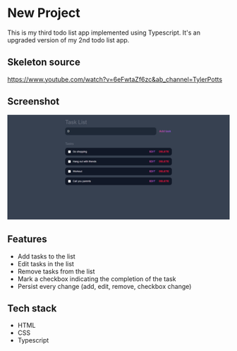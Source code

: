 # New Project

This is my third todo list app implemented using Typescript. It's an upgraded version of my 2nd todo list app.

## Skeleton source

https://www.youtube.com/watch?v=6eFwtaZf6zc&ab_channel=TylerPotts

## Screenshot 

![alt text](https://github.com/TheyCallMeLuke/Typescript-projects/blob/main/todo-list-3/screenshots/todo-list-3.png?raw=true)

## Features
- Add tasks to the list
- Edit tasks in the list
- Remove tasks from the list
- Mark a checkbox indicating the completion of the task
- Persist every change (add, edit, remove, checkbox change)

## Tech stack
- HTML
- CSS
- Typescript
